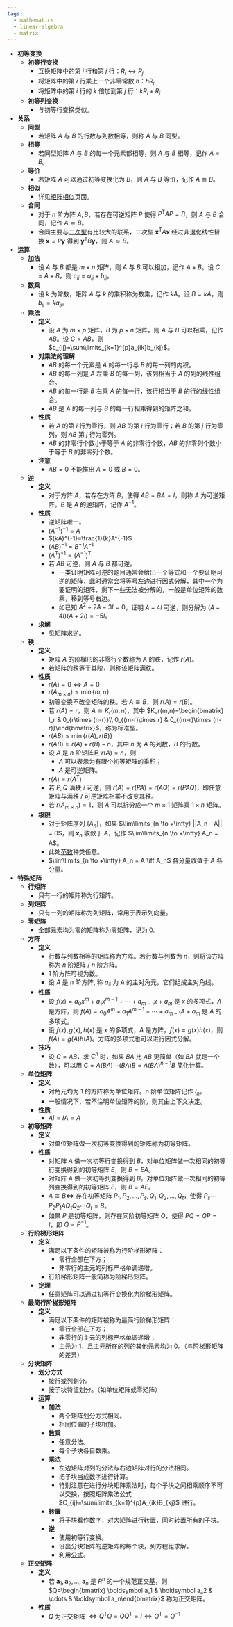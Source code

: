 ```yaml
---
tags:
  - mathematics
  - linear-algebra
  - matrix
---
```

- **初等变换**
    - **初等行变换** <span id="kso3bg"></span>
        - 互换矩阵中的第 $i$ 行和第 $j$ 行：$R_i \leftrightarrow R_j$
        - 将矩阵中的第 $i$ 行乘上一个非零常数 $h$：$hR_i$
        - 将矩阵中的第 $i$ 行的 $k$ 倍加到第 $j$ 行：$kR_i+R_j$
    - **初等列变换**
        - 与初等行变换类似。
- **关系**
    - **同型**
        - 若矩阵 $A$ 与 $B$ 的行数与列数相等，则称 $A$ 与 $B$ 同型。
    - **相等**
        - 若同型矩阵 $A$ 与 $B$ 的每一个元素都相等，则 $A$ 与 $B$ 相等，记作 $A=B$。
    - **等价**
        - 若矩阵 $A$ 可以通过初等变换化为 $B$，则 $A$ 与 $B$ 等价，记作 $A\cong B$。
    - **相似**
        - 详见[矩阵相似](/pages/mathematics/linear-algrbra/similar-matrix.md)页面。
    - **合同** <span id="rkhrjq"></span>
        - 对于 $n$ 阶方阵 $A,B$，若存在可逆矩阵 $P$ 使得 $P^{\mathrm T}AP=B$，则 $A$ 与 $B$ 合同，记作 $A\simeq B$。
        - 合同主要与[二次型](/pages/mathematics/linear-algrbra/quadratic-form.md)有比较大的联系，二次型 $\boldsymbol x^{\mathrm T}A\boldsymbol x$ 经过非退化线性替换 $\boldsymbol x=P\boldsymbol y$ 得到 $\boldsymbol y^{\mathrm T}B\boldsymbol y$，则 $A\simeq B$。
- **运算**
    - **加法**
        - 设 $A$ 与 $B$ 都是 $m\times n$ 矩阵，则 $A$ 与 $B$ 可以相加，记作 $A+B$。设 $C=A+B$，则 $c_{ij}=a_{ij}+b_{ij}$。
    - **数乘**
        - 设 $k$ 为常数，矩阵 $A$ 与 $k$ 的乘积称为数乘，记作 $kA$。设 $B=kA$，则 $b_{ij}=ka_{ij}$。
    - **乘法**
        - **定义**
            - 设 $A$ 为 $m\times p$ 矩阵，$B$ 为 $p\times n$ 矩阵，则 $A$ 与 $B$ 可以相乘，记作 $AB$。设 $C=AB$，则 $c_{ij}=\sum\limits_{k=1}^{p}a_{ik}b_{kj}$。
        - **对乘法的理解**
            - $AB$ 的每一个元素是 $A$ 的每一行与 $B$ 的每一列的内积。
            - $AB$ 的每一列是 $A$ 左乘 $B$ 的每一列，该列相当于 $A$ 的列的线性组合。
            - $AB$ 的每一行是 $B$ 右乘 $A$ 的每一行，该行相当于 $B$ 的行的线性组合。
            - $AB$ 是 $A$ 的每一列与 $B$ 的每一行相乘得到的矩阵之和。
        - **性质**
            - 若 $A$ 的第 $i$ 行为零行，则 $AB$ 的第 $i$ 行为零行；若 $B$ 的第 $j$ 行为零列，则 $AB$ 第 $j$ 行为零列。
            - $AB$ 的非零行个数小于等于 $A$ 的非零行个数，$AB$ 的非零列个数小于等于 $B$ 的非零列个数。
        - **注意**
            - $AB=0$ 不能推出 $A=0$ 或 $B=0$。
    - **逆**
        - **定义**
            - 对于方阵 $A$，若存在方阵 $B$，使得 $AB=BA=I$，则称 $A$ 为可逆矩阵，$B$ 是 $A$ 的逆矩阵，记作 $A^{-1}$。
        - **性质**
            - 逆矩阵唯一。
            - $(A^{-1})^{-1}=A$
            - $(kA)^{-1}=\frac{1}{k}A^{-1}$
            - $(AB)^{-1}=B^{-1}A^{-1}$
            - $(A^{\mathrm T})^{-1}=(A^{-1})^{\mathrm T}$
            - 若 $AB$ 可逆，则 $A$ 与 $B$ 都可逆。
                - 一类证明矩阵可逆的题目通常会给出一个等式和一个要证明可逆的矩阵，此时通常会将等号左边进行因式分解，其中一个为要证明的矩阵，剩下一些无法被分解的，一般是单位矩阵的数乘，移到等号右边。
                - 如已知 $A^2-2A-3I=0$，证明 $A-4I$ 可逆，则分解为 $(A-4I)(A+2I)=-5I$。
        - **求解**
            - 见[矩阵求逆](/pages/mathematics/linear-algrbra/matrix-inverse.md)。
    - **秩**
        - **定义**
            - 矩阵 $A$ 的阶梯形的非零行个数称为 $A$ 的秩，记作 $r(A)$。
            - 若矩阵的秩等于其阶，则称该矩阵满秩。
        - **性质**
            - $r(A)=0 \iff A=0$
            - $r(A_{m\times n})\le \min\{m,n\}$
            - 初等变换不改变矩阵的秩。若 $A \cong B$，则 $r(A)=r(B)$。
            - 若 $r(A) = r$，则 $A\cong K_r(m,n)$，其中 $K_r(m,n)=\begin{bmatrix} I_r & 0_{r\times (n-r)}\\ 0_{(m-r)\times r} & 0_{(m-r)\times (n-r)}\end{bmatrix}$，称为标准型。
            - $r(AB)\le \min\left\{r(A),r(B)\right\}$
            - $r(AB)\ge r(A)+r(B)-n$，其中 $n$ 为 $A$ 的列数，$B$ 的行数。
            - 设 $A$ 是 $n$ 阶矩阵且 $r(A)=n$，则
                - $A$ 可以表示为有限个初等矩阵的乘积；
                - $A$  是可逆矩阵。
            - $r(A)=r(A^{\mathrm T})$
            - 若 $P,Q$ 满秩 / 可逆，则 $r(A)=r(PA)=r(AQ)=r(PAQ)$，即任意矩阵与满秩 / 可逆矩阵相乘不改变其秩。
            - 若 $r(A_{m\times n})=1$，则 $A$ 可以拆分成一个 $m\times 1$ 矩阵乘 $1\times n$ 矩阵。
        - **极限**
            - 对于矩阵序列 $\{A_n\}$，如果 $\lim\limits_{n \to +\infty} ||A_n - A|| = 0$，则 $\boldsymbol x_n$ 收敛于 $A$，记作 $\lim\limits_{n \to +\infty} A_n = A$。
            - 此处[范数](/pages/mathematics/linear-algrbra/norm.md)种类任意。
            - $\lim\limits_{n \to +\infty} A_n = A \iff A_n$ 各分量收敛于 $A$ 各分量。
- **特殊矩阵**
    - **行矩阵**
        - 只有一行的矩阵称为行矩阵。
    - **列矩阵**
        - 只有一列的矩阵称为列矩阵，常用于表示列向量。
    - **零矩阵**
        - 全部元素均为零的矩阵称为零矩阵，记为 $0$。
    - **方阵** <span id="xtm5r3"></span>
        - **定义**
            - 行数与列数相等的矩阵称为方阵。若行数与列数为 $n$，则将该方阵称为 $n$ 阶矩阵 / $n$ 阶方阵。
            - $1$ 阶方阵可视为数。
            - 设 $A$ 是 $n$ 阶方阵, 称 $a_{ii}$ 为 $A$ 的主对角元，它们组成主对角线。
        - **性质**
            - 设 $f(x)=a_0x^m+a_1x^{m-1}+\cdots+a_{m-1}x+a_m$ 是 $x$ 的多项式，$A$ 是方阵，则 $f(A)=a_0A^m+a_1A^{m-1}+\cdots+a_{m-1}A+a_m$ 是 $A$ 的多项式。
            - 设 $f(x),g(x),h(x)$ 是 $x$ 的多项式，$A$ 是方阵，$f(x)=g(x)h(x)$，则 $f(A)=g(A)h(A)$。方阵的多项式也可以进行因式分解。
        - **技巧**
            - 设 $C=AB$，求 $C^n$ 时，如果 $BA$ 比 $AB$ 更简单（如 $BA$ 就是一个数），可以用 $C=A(BA)\cdots (BA)B=A(BA)^{n-1}B$ 简化计算。
    - **单位矩阵**
        - **定义**
            - 对角元均为 $1$ 的方阵称为单位矩阵。$n$ 阶单位矩阵记作 $I_n$。
            - 一般情况下，若不注明单位矩阵的阶，则其由上下文决定。
        - **性质**
            - $AI=IA=A$
    - **初等矩阵**
        - **定义**
            - 对单位矩阵做一次初等变换得到的矩阵称为初等矩阵。
        - **性质**
            - 对矩阵 $A$ 做一次初等行变换得到 $B$，对单位矩阵做一次相同的初等行变换得到的初等矩阵 $E$，则 $B=EA$。
            - 对矩阵 $A$ 做一次初等列变换得到 $B$，对单位矩阵做一次相同的初等列变换得到的初等矩阵 $E$，则 $B=AE$。
            - $A\cong B\iff$ 存在初等矩阵 $P_1,P_2,\dots,P_s,Q_1,Q_2,\dots,Q_t$，使得 $P_s\cdots P_2P_1AQ_1Q_2\cdots Q_t=B$。
            - 如果 $P$ 是初等矩阵，则存在同阶初等矩阵 $Q$，使得 $PQ=QP=I$，即 $Q=P^{-1}$。
    - **行阶梯形矩阵** <span id="tsmjx5"></span>
        - **定义**
            - 满足以下条件的矩阵被称为行阶梯形矩阵：
                - 零行全部在下方；
                - 非零行的主元的列标严格单调递增。
            - 行阶梯形矩阵一般简称为阶梯形矩阵。
        - **定理**
            - 任意矩阵可以通过初等行变换化为阶梯形矩阵。
    - **最简行阶梯形矩阵**
        - **定义**
            - 满足以下条件的矩阵被称为最简行阶梯形矩阵：
                - 零行全部在下方；
                - 非零行的主元的列标严格单调递增；
                - 主元为 $1$，且主元所在的列的其他元素均为 $0$。（与阶梯形矩阵的差异）
    - **分块矩阵**
        - **划分方式**
            - 按行或列划分。
            - 按子块特征划分。（如单位矩阵或零矩阵）
        - **运算**
            - **加法**
                - 两个矩阵划分方式相同。
                - 相同位置的子块相加。
            - **数乘**
                - 任意分法。
                - 每个子块各自数乘。
            - **乘法**
                - 左边矩阵对列的分法与右边矩阵对行的分法相同。
                - 把子块当成数字进行计算。
                - 特别注意在进行分块矩阵乘法时，每个子块之间相乘顺序不可以交换，按照矩阵乘法公式 $C_{ij}=\sum\limits_{k=1}^{p}A_{ik}B_{kj}$ 进行。
            - **转置**
                - 将子块看作数字，对大矩阵进行转置，同时转置所有的子块。
            - **逆**
                - 使用初等行变换。
                - 设出分块矩阵的逆矩阵的每个块，列方程组求解。
                - 利用[公式](矩阵求逆#^7v68w4)。
    - **正交矩阵**
        - **定义**
            - 若 $\boldsymbol a_1,\boldsymbol a_2,\dots,\boldsymbol a_n$ 是 $R^n$ 的一个规范正交[基](向量空间#^sohrgj)，则 $Q=\begin{bmatrix} \boldsymbol a_1 & \boldsymbol a_2 & \cdots & \boldsymbol a_n\end{bmatrix}$ 称为正交矩阵。
        - **性质**
            - $Q$ 为正交矩阵 $\iff Q^{\mathrm T}Q=QQ^{\mathrm T}=I\iff Q^{\mathrm T}=Q^{-1}$
